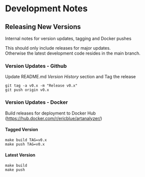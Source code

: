 # Development Notes

## Releasing New Versions

Internal notes for version updates, tagging and Docker pushes

This should only include releases for major updates.  
Otherwise the latest development code resides in the main branch.

### Version Updates - Github

Update README.md _Version History_ section and Tag the release

```
git tag -a v0.x -m "Release v0.x"
git push origin v0.x
```

### Version Updates - Docker

Build releases for deployment to Docker Hub (https://hub.docker.com/r/ericblue/artanalyzer/)

#### Tagged Version

```
make build TAG=v0.x
make push TAG=v0.x
```

#### Latest Version

```
make build
make push
```